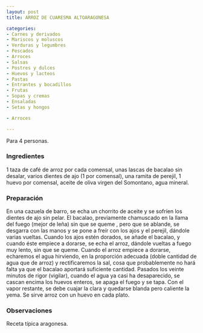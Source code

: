 ```yaml
---
layout: post
title: ARROZ DE CUARESMA ALTOARAGONESA

categories:
- Carnes y derivados
- Mariscos y moluscos
- Verduras y legumbres
- Pescados
- Arroces
- Salsas
- Postres y dulces
- Huevos y lacteos
- Pastas
- Entrantes y bocadillos
- Frutas
- Sopas y cremas
- Ensaladas
- Setas y hongos

- Arroces

---
```


Para 4 personas.

<h3>Ingredientes</h3>

1 taza de café de arroz por cada comensal, unas lascas de bacalao sin desalar, varios dientes de ajo (1 por comensal), una ramita de perejil, 1 huevo por comensal, aceite de oliva virgen del Somontano, agua mineral.

<h3>Preparación</h3>

En una cazuela de barro, se echa un chorrito de aceite y se sofríen los dientes de ajo sin pelar. El bacalao, previamente chamuscado en la llama del fuego (mejor de leña) sin que se queme , pero que se ablande, se desgarra con las manos y se pone a freír con los ajos y el perejil, dándole varias vueltas. Cuando los ajos estén dorados, se añade el bacalao, y cuando éste empiece a dorarse, se echa el arroz, dándole vueltas a fuego muy lento, sin que se queme. Cuando el arroz empiece a dorarse, echaremos el agua hirviendo, en la proporción adecuada (doble cantidad de agua que de arroz) y rectificaremos la sal, cosa que probablemente no hará falta ya que el bacalao aportará suficiente cantidad. Pasados los veinte minutos de rigor (vigilar), cuando el agua ya casi ha desaparecido, se cascan encima los huevos enteros, se apaga el fuego y se tapa. Con el vapor restante, se debe cuajar la clara y quedarse blanda pero caliente la yema. Se sirve arroz con un huevo en cada plato.

<h3>Observaciones</h3>

Receta típica aragonesa.

